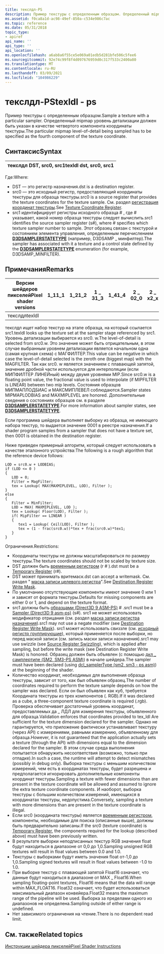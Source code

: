 ```yaml
---
title: текслдл-PS
description: Пример текстуры с определенным образцом. Определенный mipmap уровень детализации должен быть указан в качестве четвертого компонента координаты текстуры. | текслдл-PS
ms.assetid: f0ca8a1d-ac98-49ef-850a-c534e986c7ac
ms.topic: reference
ms.date: 05/31/2018
topic_type:
- apiref
api_name: ''
api_type: ''
api_location: ''
ms.openlocfilehash: a6ab8a6f55ce5e069a01edb5d281bfe506c5fee6
ms.sourcegitcommit: 92e74c99f8f4d097676959d0c317f533c2400a80
ms.translationtype: MT
ms.contentlocale: ru-RU
ms.lasthandoff: 03/09/2021
ms.locfileid: "104986229"
---
```

# <a name="texldl---ps"></a><span data-ttu-id="cbbce-105">текслдл-PS</span><span class="sxs-lookup"><span data-stu-id="cbbce-105">texldl - ps</span></span>

<span data-ttu-id="cbbce-106">Пример текстуры с определенным образцом.</span><span class="sxs-lookup"><span data-stu-id="cbbce-106">Sample a texture with a particular sampler.</span></span> <span data-ttu-id="cbbce-107">Определенный mipmap уровень детализации должен быть указан в качестве четвертого компонента координаты текстуры.</span><span class="sxs-lookup"><span data-stu-id="cbbce-107">The particular mipmap level-of-detail being sampled has to be specified as the fourth component of the texture coordinate.</span></span>

## <a name="syntax"></a><span data-ttu-id="cbbce-108">Синтаксис</span><span class="sxs-lookup"><span data-stu-id="cbbce-108">Syntax</span></span>



| <span data-ttu-id="cbbce-109">текслдл DST, src0, src1</span><span class="sxs-lookup"><span data-stu-id="cbbce-109">texldl dst, src0, src1</span></span> |
|------------------------|



 

<span data-ttu-id="cbbce-110">Где:</span><span class="sxs-lookup"><span data-stu-id="cbbce-110">Where:</span></span>

-   <span data-ttu-id="cbbce-111">DST — это регистр назначения.</span><span class="sxs-lookup"><span data-stu-id="cbbce-111">dst is a destination register.</span></span>
-   <span data-ttu-id="cbbce-112">src0 — это исходный регистр, предоставляющий координаты текстуры для образца текстуры.</span><span class="sxs-lookup"><span data-stu-id="cbbce-112">src0 is a source register that provides the texture coordinates for the texture sample.</span></span> <span data-ttu-id="cbbce-113">См. раздел [регистрация координат текстуры](dx9-graphics-reference-asm-ps-registers-texture-coordinate.md).</span><span class="sxs-lookup"><span data-stu-id="cbbce-113">See [Texture Coordinate Register](dx9-graphics-reference-asm-ps-registers-texture-coordinate.md).</span></span>
-   <span data-ttu-id="cbbce-114">src1 идентифицирует регистры исходного образца \# , где \# указывает, какой номер образца текстуры следует вычислить.</span><span class="sxs-lookup"><span data-stu-id="cbbce-114">src1 identifies the source sampler register (s\#), where \# specifies which texture sampler number to sample.</span></span> <span data-ttu-id="cbbce-115">Этот образец связан с текстурой и состоянием элемента управления, определенным перечислением [**D3DSAMPLERSTATETYPE**](/windows/desktop/direct3d9/d3dsamplerstatetype) (например, D3DSAMP \_ минфилтер).</span><span class="sxs-lookup"><span data-stu-id="cbbce-115">The sampler has associated with it a texture and a control state defined by the [**D3DSAMPLERSTATETYPE**](/windows/desktop/direct3d9/d3dsamplerstatetype) enumeration (for example, D3DSAMP\_MINFILTER).</span></span>

## <a name="remarks"></a><span data-ttu-id="cbbce-116">Примечания</span><span class="sxs-lookup"><span data-stu-id="cbbce-116">Remarks</span></span>



| <span data-ttu-id="cbbce-117">Версии шейдеров пикселей</span><span class="sxs-lookup"><span data-stu-id="cbbce-117">Pixel shader versions</span></span> | <span data-ttu-id="cbbce-118">1\_1</span><span class="sxs-lookup"><span data-stu-id="cbbce-118">1\_1</span></span> | <span data-ttu-id="cbbce-119">1\_2</span><span class="sxs-lookup"><span data-stu-id="cbbce-119">1\_2</span></span> | <span data-ttu-id="cbbce-120">1 \_ 3</span><span class="sxs-lookup"><span data-stu-id="cbbce-120">1\_3</span></span> | <span data-ttu-id="cbbce-121">1\_4</span><span class="sxs-lookup"><span data-stu-id="cbbce-121">1\_4</span></span> | <span data-ttu-id="cbbce-122">2 \_ 0</span><span class="sxs-lookup"><span data-stu-id="cbbce-122">2\_0</span></span> | <span data-ttu-id="cbbce-123">2 \_ x</span><span class="sxs-lookup"><span data-stu-id="cbbce-123">2\_x</span></span> | <span data-ttu-id="cbbce-124">2 \_ SW</span><span class="sxs-lookup"><span data-stu-id="cbbce-124">2\_sw</span></span> | <span data-ttu-id="cbbce-125">3 \_ 0</span><span class="sxs-lookup"><span data-stu-id="cbbce-125">3\_0</span></span> | <span data-ttu-id="cbbce-126">3 \_ SW</span><span class="sxs-lookup"><span data-stu-id="cbbce-126">3\_sw</span></span> |
|-----------------------|------|------|------|------|------|------|-------|------|-------|
| <span data-ttu-id="cbbce-127">текслдл</span><span class="sxs-lookup"><span data-stu-id="cbbce-127">texldl</span></span>                |      |      |      |      |      |      |       | <span data-ttu-id="cbbce-128">x</span><span class="sxs-lookup"><span data-stu-id="cbbce-128">x</span></span>    | <span data-ttu-id="cbbce-129">x</span><span class="sxs-lookup"><span data-stu-id="cbbce-129">x</span></span>     |



 

<span data-ttu-id="cbbce-130">текслдл ищет набор текстур на этапе образца, на который ссылается src1.</span><span class="sxs-lookup"><span data-stu-id="cbbce-130">texldl looks up the texture set at the sampler stage referenced by src1.</span></span> <span data-ttu-id="cbbce-131">Уровень детализации выбирается из src0. w.</span><span class="sxs-lookup"><span data-stu-id="cbbce-131">The level-of-detail is selected from src0.w.</span></span> <span data-ttu-id="cbbce-132">Это значение может быть отрицательным, в этом случае выбранным уровнем детализации является начальном одна (самая крупная схема) с МАГФИЛТЕР.</span><span class="sxs-lookup"><span data-stu-id="cbbce-132">This value can be negative in which case the level-of-detail selected is the zeroth one (biggest map) with the MAGFILTER.</span></span> <span data-ttu-id="cbbce-133">Так как src0. w является значением с плавающей запятой, значение дробной части используется для интерполяции (если МИПФИЛТЕР ЛИНЕЙный) между двумя уровнями MIP.</span><span class="sxs-lookup"><span data-stu-id="cbbce-133">Since src0.w is a floating point value, the fractional value is used to interpolate (if MIPFILTER is LINEAR) between two mip levels.</span></span> <span data-ttu-id="cbbce-134">Состояния образцов МИПМАПЛОДБИАС и МАКСМИПЛЕВЕЛ соблюдаются.</span><span class="sxs-lookup"><span data-stu-id="cbbce-134">Sampler states MIPMAPLODBIAS and MAXMIPLEVEL are honored.</span></span> <span data-ttu-id="cbbce-135">Дополнительные сведения о состояниях образцов см. в разделе [**D3DSAMPLERSTATETYPE**](/windows/desktop/direct3d9/d3dsamplerstatetype).</span><span class="sxs-lookup"><span data-stu-id="cbbce-135">For more information about sampler states, see [**D3DSAMPLERSTATETYPE**](/windows/desktop/direct3d9/d3dsamplerstatetype).</span></span>

<span data-ttu-id="cbbce-136">Если программа шейдера выполняет выборку из образца, не имеющего набора текстур, то выдается значение 0001 в реестре назначения.</span><span class="sxs-lookup"><span data-stu-id="cbbce-136">If a shader program samples from a sampler that does not have a texture set, then 0001 is obtained in the destination register.</span></span>

<span data-ttu-id="cbbce-137">Ниже приведен примерный алгоритм, который следует использовать в качестве эталонного устройства:</span><span class="sxs-lookup"><span data-stu-id="cbbce-137">The following is a rough algorithm that the reference device follows:</span></span>


```
LOD = src0.w + LODBIAS;
if (LOD <= 0 )
{
   LOD = 0;
   Filter = MagFilter;
   tex = Lookup( MAX(MAXMIPLEVEL, LOD), Filter );
}
else
{
   Filter = MinFilter;
   LOD = MAX( MAXMIPLEVEL, LOD );
   tex = Lookup( Floor(LOD), Filter );
   if( MipFilter == LINEAR )
   {
      tex1 = Lookup( Ceil(LOD), Filter );                        
      tex = (1 - frac(src0.w))*tex + frac(src0.w)*tex1;
   }
}
```



<span data-ttu-id="cbbce-138">Ограничения.</span><span class="sxs-lookup"><span data-stu-id="cbbce-138">Restrictions:</span></span>

-   <span data-ttu-id="cbbce-139">Координаты текстуры не должны масштабироваться по размеру текстуры.</span><span class="sxs-lookup"><span data-stu-id="cbbce-139">The texture coordinates should not be scaled by texture size.</span></span>
-   <span data-ttu-id="cbbce-140">DST должен быть [временным регистром](dx9-graphics-reference-asm-ps-registers-temporary.md) (r \# ).</span><span class="sxs-lookup"><span data-stu-id="cbbce-140">dst must be a [Temporary Register](dx9-graphics-reference-asm-ps-registers-temporary.md) (r\#).</span></span>
-   <span data-ttu-id="cbbce-141">DST может принимать вритемаск.</span><span class="sxs-lookup"><span data-stu-id="cbbce-141">dst can accept a writemask.</span></span> <span data-ttu-id="cbbce-142">См. раздел " [маска записи целевого регистра](dx9-graphics-reference-asm-ps-registers-modifiers-write-mask.md)".</span><span class="sxs-lookup"><span data-stu-id="cbbce-142">See [Destination Register Write Mask](dx9-graphics-reference-asm-ps-registers-modifiers-write-mask.md).</span></span>
-   <span data-ttu-id="cbbce-143">По умолчанию отсутствующие компоненты имеют значение 0 или 1 и зависят от формата текстуры.</span><span class="sxs-lookup"><span data-stu-id="cbbce-143">Defaults for missing components are either 0 or 1, and depend on the texture format.</span></span>
-   <span data-ttu-id="cbbce-144">src1 должны быть [образцами (Direct3D 9 ASM-PS)](dx9-graphics-reference-asm-ps-registers-sampler.md) \# .</span><span class="sxs-lookup"><span data-stu-id="cbbce-144">src1 must be a [Sampler (Direct3D 9 asm-ps)](dx9-graphics-reference-asm-ps-registers-sampler.md) (s\#).</span></span> <span data-ttu-id="cbbce-145">src1 не может использовать модификатор отрицания (см. раздел [маска записи регистра назначения](dx9-graphics-reference-asm-ps-registers-modifiers-write-mask.md)).</span><span class="sxs-lookup"><span data-stu-id="cbbce-145">src1 may not use a negate modifier (see [Destination Register Write Mask](dx9-graphics-reference-asm-ps-registers-modifiers-write-mask.md)).</span></span> <span data-ttu-id="cbbce-146">src1 может использовать свиззле (см. [исходный регистр группирующие](dx9-graphics-reference-asm-ps-registers-modifiers-source-register-swizzling.md)), который применяется после выборки, но перед маской записи (см. запись маски записи назначения).</span><span class="sxs-lookup"><span data-stu-id="cbbce-146">src1 may use swizzle (see [Source Register Swizzling](dx9-graphics-reference-asm-ps-registers-modifiers-source-register-swizzling.md)), which is applied after sampling, but before the write mask (see Destination Register Write Mask) is honored.</span></span> <span data-ttu-id="cbbce-147">Образец должен быть объявлен (с помощью [дкл \_ самплертипе (SM2, SM3-PS ASM)](dcl-samplertype---ps.md)) в начале шейдера.</span><span class="sxs-lookup"><span data-stu-id="cbbce-147">The sampler must have been declared (using [dcl\_samplerType (sm2, sm3 - ps asm)](dcl-samplertype---ps.md)) at the beginning of the shader.</span></span>
-   <span data-ttu-id="cbbce-148">Количество координат, необходимых для выполнения образца текстуры, зависит от того, как был объявлен образец.</span><span class="sxs-lookup"><span data-stu-id="cbbce-148">The number of coordinates required to perform the texture sample depends on how the sampler was declared.</span></span> <span data-ttu-id="cbbce-149">Если он был объявлен как куб, требуется Координата текстуры из трех компонентов (. RGB).</span><span class="sxs-lookup"><span data-stu-id="cbbce-149">If it was declared as a cube, a three-component texture coordinate is required (.rgb).</span></span> <span data-ttu-id="cbbce-150">Проверка обеспечивает достаточный уровень координат, предоставляемых да \_ ЛДЛ для измерения текстуры, объявленного для образца.</span><span class="sxs-lookup"><span data-stu-id="cbbce-150">Validation enforces that coordinates provided to tex\_ldl Are sufficient for the texture dimension declared for the sampler.</span></span> <span data-ttu-id="cbbce-151">Однако не гарантируется, что приложение фактически устанавливает текстуру (через API) с измерениями, равными измерению, объявленному для образца.</span><span class="sxs-lookup"><span data-stu-id="cbbce-151">However, it is not guaranteed that the application actually sets a texture (through the API) with dimensions equal to the dimension declared for the sampler.</span></span> <span data-ttu-id="cbbce-152">В этом случае среда выполнения попытается обнаружить несоответствия (возможно, только при отладке).</span><span class="sxs-lookup"><span data-stu-id="cbbce-152">In such a case, the runtime will attempt to detect mismatches (possibly in debug only).</span></span> <span data-ttu-id="cbbce-153">Выборка текстуры с меньшим количеством измерений, чем есть в координатах текстуры, будет разрешена и предполагается игнорировать дополнительные компоненты координат текстуры.</span><span class="sxs-lookup"><span data-stu-id="cbbce-153">Sampling a texture with fewer dimensions than are present in the texture coordinate will be allowed and assumed to ignore the extra texture coordinate components.</span></span> <span data-ttu-id="cbbce-154">И наоборот, выборка текстуры с большим количеством измерений, имеющихся в координатах текстуры, недопустима.</span><span class="sxs-lookup"><span data-stu-id="cbbce-154">Conversely, sampling a texture with more dimensions than are present in the texture coordinate is illegal.</span></span>
-   <span data-ttu-id="cbbce-155">Если src0 (координата текстуры) является [временным регистром](dx9-graphics-reference-asm-ps-registers-temporary.md), компоненты, необходимые для поиска (описанные выше), должны быть предварительно записаны.</span><span class="sxs-lookup"><span data-stu-id="cbbce-155">If the src0 (texture coordinate) is [Temporary Register](dx9-graphics-reference-asm-ps-registers-temporary.md), the components required for the lookup (described above) must have been previously written.</span></span>
-   <span data-ttu-id="cbbce-156">В результате выборки неподписанных текстур RGB значения float будут находиться в диапазоне от 0,0 до 1,0.</span><span class="sxs-lookup"><span data-stu-id="cbbce-156">Sampling unsigned RGB textures will result in float values between 0.0 and 1.0.</span></span>
-   <span data-ttu-id="cbbce-157">Текстуры с выборками будут иметь значения float от-1,0 до 1,0.</span><span class="sxs-lookup"><span data-stu-id="cbbce-157">Sampling signed textures will result in float values between -1.0 to 1.0.</span></span>
-   <span data-ttu-id="cbbce-158">При выборке текстур с плавающей запятой Float16 означает, что данные будут находиться в диапазоне от MAX \_ Float16.</span><span class="sxs-lookup"><span data-stu-id="cbbce-158">When sampling floating-point textures, Float16 means that the data will range within MAX\_FLOAT16.</span></span> <span data-ttu-id="cbbce-159">Float32 означает, что будет использоваться максимальный диапазон конвейера.</span><span class="sxs-lookup"><span data-stu-id="cbbce-159">Float32 means the maximum range of the pipeline will be used.</span></span> <span data-ttu-id="cbbce-160">Выборка за пределами одного из диапазонов не определена.</span><span class="sxs-lookup"><span data-stu-id="cbbce-160">Sampling outside of either range is undefined.</span></span>
-   <span data-ttu-id="cbbce-161">Нет зависимого ограничения на чтение.</span><span class="sxs-lookup"><span data-stu-id="cbbce-161">There is no dependent read limit.</span></span>

## <a name="related-topics"></a><span data-ttu-id="cbbce-162">См. также</span><span class="sxs-lookup"><span data-stu-id="cbbce-162">Related topics</span></span>

<dl> <dt>

[<span data-ttu-id="cbbce-163">Инструкции шейдера пикселей</span><span class="sxs-lookup"><span data-stu-id="cbbce-163">Pixel Shader Instructions</span></span>](dx9-graphics-reference-asm-ps-instructions.md)
</dt> </dl>

 

 

